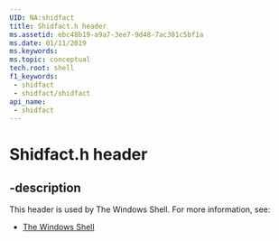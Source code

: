 ```yaml
---
UID: NA:shidfact
title: Shidfact.h header
ms.assetid: ebc48b19-a9a7-3ee7-9d48-7ac301c5bf1a
ms.date: 01/11/2019
ms.keywords: 
ms.topic: conceptual
tech.root: shell
f1_keywords:
 - shidfact
 - shidfact/shidfact
api_name:
 - shidfact
---
```


# Shidfact.h header


## -description

This header is used by The Windows Shell. For more information, see:

- [The Windows Shell](../_shell/index.md)

